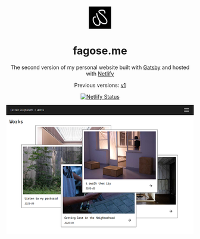 <p align="center">
  <a href="https://fagose.me" target="_blank">
    <img alt="fagosemi" src="https://raw.githubusercontent.com/farzadgo/v2/master/src/images/logo.png" width="60" />
  </a>
</p>
<h1 align="center">
  fagose.me
</h1>
<p align="center">
  The second version of my personal website built with <a href="https://www.gatsbyjs.org/" target="_blank">Gatsby</a> and hosted with <a href="https://www.netlify.com/" target="_blank">Netlify</a>
</p>
<p align="center">
  Previous versions:
  <a href="https://github.com/farzadgo/v1" target="_blank">v1</a>
</p>
<p align="center">
  <a href="https://app.netlify.com/sites/farzadgo/deploys" target="_blank">
    <img src="https://api.netlify.com/api/v1/badges/aecbc81f-d87a-444f-981b-3dfa6acf3a4e/deploy-status" alt="Netlify Status" />
  </a>
</p>

![demo](https://raw.githubusercontent.com/farzadgo/v2/master/static/demo.png)

